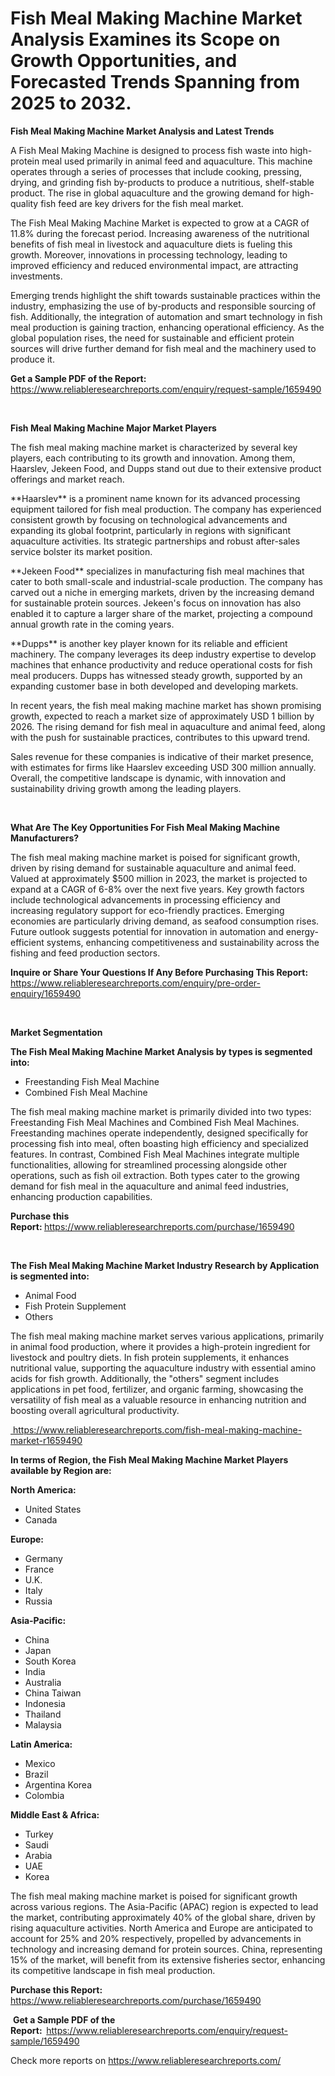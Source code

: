 <p><h1>Fish Meal Making Machine Market Analysis Examines its Scope on Growth Opportunities, and Forecasted Trends Spanning from 2025 to 2032.</h1></p><p><strong>Fish Meal Making Machine Market Analysis and Latest Trends</strong></p>
<p><p>A Fish Meal Making Machine is designed to process fish waste into high-protein meal used primarily in animal feed and aquaculture. This machine operates through a series of processes that include cooking, pressing, drying, and grinding fish by-products to produce a nutritious, shelf-stable product. The rise in global aquaculture and the growing demand for high-quality fish feed are key drivers for the fish meal market.</p><p>The Fish Meal Making Machine Market is expected to grow at a CAGR of 11.8% during the forecast period. Increasing awareness of the nutritional benefits of fish meal in livestock and aquaculture diets is fueling this growth. Moreover, innovations in processing technology, leading to improved efficiency and reduced environmental impact, are attracting investments. </p><p>Emerging trends highlight the shift towards sustainable practices within the industry, emphasizing the use of by-products and responsible sourcing of fish. Additionally, the integration of automation and smart technology in fish meal production is gaining traction, enhancing operational efficiency. As the global population rises, the need for sustainable and efficient protein sources will drive further demand for fish meal and the machinery used to produce it.</p></p>
<p><strong>Get a Sample PDF of the Report:&nbsp;</strong> <a href="https://www.reliableresearchreports.com/enquiry/request-sample/1659490?utm_campaign=2111&utm_medium=2&utm_source=Github&utm_content=ia&utm_term=08042025&utm_id=fish-meal-making-machine">https://www.reliableresearchreports.com/enquiry/request-sample/1659490</a></p>
<p>&nbsp;</p>
<p><strong>Fish Meal Making Machine Major Market Players</strong></p>
<p><p>The fish meal making machine market is characterized by several key players, each contributing to its growth and innovation. Among them, Haarslev, Jekeen Food, and Dupps stand out due to their extensive product offerings and market reach.</p><p>**Haarslev** is a prominent name known for its advanced processing equipment tailored for fish meal production. The company has experienced consistent growth by focusing on technological advancements and expanding its global footprint, particularly in regions with significant aquaculture activities. Its strategic partnerships and robust after-sales service bolster its market position.</p><p>**Jekeen Food** specializes in manufacturing fish meal machines that cater to both small-scale and industrial-scale production. The company has carved out a niche in emerging markets, driven by the increasing demand for sustainable protein sources. Jekeen's focus on innovation has also enabled it to capture a larger share of the market, projecting a compound annual growth rate in the coming years.</p><p>**Dupps** is another key player known for its reliable and efficient machinery. The company leverages its deep industry expertise to develop machines that enhance productivity and reduce operational costs for fish meal producers. Dupps has witnessed steady growth, supported by an expanding customer base in both developed and developing markets.</p><p>In recent years, the fish meal making machine market has shown promising growth, expected to reach a market size of approximately USD 1 billion by 2026. The rising demand for fish meal in aquaculture and animal feed, along with the push for sustainable practices, contributes to this upward trend.</p><p>Sales revenue for these companies is indicative of their market presence, with estimates for firms like Haarslev exceeding USD 300 million annually. Overall, the competitive landscape is dynamic, with innovation and sustainability driving growth among the leading players.</p></p>
<p>&nbsp;</p>
<p><strong>What Are The Key Opportunities For Fish Meal Making Machine Manufacturers?</strong></p>
<p><p>The fish meal making machine market is poised for significant growth, driven by rising demand for sustainable aquaculture and animal feed. Valued at approximately $500 million in 2023, the market is projected to expand at a CAGR of 6-8% over the next five years. Key growth factors include technological advancements in processing efficiency and increasing regulatory support for eco-friendly practices. Emerging economies are particularly driving demand, as seafood consumption rises. Future outlook suggests potential for innovation in automation and energy-efficient systems, enhancing competitiveness and sustainability across the fishing and feed production sectors.</p></p>
<p><strong>Inquire or Share Your Questions If Any Before Purchasing This Report:</strong> <a href="https://www.reliableresearchreports.com/enquiry/pre-order-enquiry/1659490?utm_campaign=2111&utm_medium=2&utm_source=Github&utm_content=ia&utm_term=08042025&utm_id=fish-meal-making-machine">https://www.reliableresearchreports.com/enquiry/pre-order-enquiry/1659490</a></p>
<p>&nbsp;</p>
<p><strong>Market Segmentation</strong></p>
<p><strong>The Fish Meal Making Machine Market Analysis by types is segmented into:</strong></p>
<p><ul><li>Freestanding Fish Meal Machine</li><li>Combined Fish Meal Machine</li></ul></p>
<p><p>The fish meal making machine market is primarily divided into two types: Freestanding Fish Meal Machines and Combined Fish Meal Machines. Freestanding machines operate independently, designed specifically for processing fish into meal, often boasting high efficiency and specialized features. In contrast, Combined Fish Meal Machines integrate multiple functionalities, allowing for streamlined processing alongside other operations, such as fish oil extraction. Both types cater to the growing demand for fish meal in the aquaculture and animal feed industries, enhancing production capabilities.</p></p>
<p><strong>Purchase this Report:&nbsp;</strong><a href="https://www.reliableresearchreports.com/purchase/1659490?utm_campaign=2111&utm_medium=2&utm_source=Github&utm_content=ia&utm_term=08042025&utm_id=fish-meal-making-machine">https://www.reliableresearchreports.com/purchase/1659490</a></p>
<p>&nbsp;</p>
<p><strong>The Fish Meal Making Machine Market Industry Research by Application is segmented into:</strong></p>
<p><ul><li>Animal Food</li><li>Fish Protein Supplement</li><li>Others</li></ul></p>
<p><p>The fish meal making machine market serves various applications, primarily in animal food production, where it provides a high-protein ingredient for livestock and poultry diets. In fish protein supplements, it enhances nutritional value, supporting the aquaculture industry with essential amino acids for fish growth. Additionally, the "others" segment includes applications in pet food, fertilizer, and organic farming, showcasing the versatility of fish meal as a valuable resource in enhancing nutrition and boosting overall agricultural productivity.</p></p>
<p><a href="https://www.reliableresearchreports.com/fish-meal-making-machine-market-r1659490?utm_campaign=2111&utm_medium=2&utm_source=Github&utm_content=ia&utm_term=08042025&utm_id=fish-meal-making-machine">&nbsp;https://www.reliableresearchreports.com/fish-meal-making-machine-market-r1659490</a></p>
<p><strong>In terms of Region, the Fish Meal Making Machine Market Players available by Region are:</strong></p>
<p>
    <p> <strong> North America: </strong>
        <ul>
            <li>United States</li>
            <li>Canada</li>
        </ul>
        </p> 
    <p> <strong> Europe: </strong>
        <ul>
            <li>Germany</li>
            <li>France</li>
            <li>U.K.</li>
            <li>Italy</li>
            <li>Russia</li>
        </ul>
        </p> 
    <p> <strong> Asia-Pacific: </strong>
        <ul>
            <li>China</li>
            <li>Japan</li>
            <li>South Korea</li>
            <li>India</li>
            <li>Australia</li>
            <li>China Taiwan</li>
            <li>Indonesia</li>
            <li>Thailand</li>
            <li>Malaysia</li>
        </ul>
        </p> 
    <p> <strong> Latin America: </strong>
        <ul>
            <li>Mexico</li>
            <li>Brazil</li>
            <li>Argentina Korea</li>
            <li>Colombia</li>
        </ul>
        </p> 
    <p> <strong> Middle East & Africa: </strong>
        <ul>
            <li>Turkey</li>
            <li>Saudi</li>
            <li>Arabia</li>
            <li>UAE</li>
            <li>Korea</li>
        </ul>
    </p>
    </p>
<p><p>The fish meal making machine market is poised for significant growth across various regions. The Asia-Pacific (APAC) region is expected to lead the market, contributing approximately 40% of the global share, driven by rising aquaculture activities. North America and Europe are anticipated to account for 25% and 20% respectively, propelled by advancements in technology and increasing demand for protein sources. China, representing 15% of the market, will benefit from its extensive fisheries sector, enhancing its competitive landscape in fish meal production.</p></p>
<p><strong>Purchase this Report: </strong><a href="https://www.reliableresearchreports.com/purchase/1659490?utm_campaign=2111&utm_medium=2&utm_source=Github&utm_content=ia&utm_term=08042025&utm_id=fish-meal-making-machine">https://www.reliableresearchreports.com/purchase/1659490</a></p>
<p>&nbsp;<strong>Get a Sample PDF of the Report:&nbsp;&nbsp;</strong><a href="https://www.reliableresearchreports.com/enquiry/request-sample/1659490?utm_campaign=2111&utm_medium=2&utm_source=Github&utm_content=ia&utm_term=08042025&utm_id=fish-meal-making-machine">https://www.reliableresearchreports.com/enquiry/request-sample/1659490</a></p>
<p><strong></strong></p>
<p>Check more reports on <a href="https://www.reliableresearchreports.com/?utm_campaign=2111&utm_medium=2&utm_source=Github&utm_content=ia&utm_term=08042025&utm_id=fish-meal-making-machine">https://www.reliableresearchreports.com/</a></p>